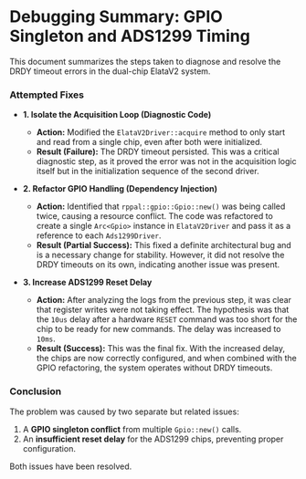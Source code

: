 # Debugging Summary: GPIO Singleton and ADS1299 Timing

This document summarizes the steps taken to diagnose and resolve the DRDY timeout errors in the dual-chip ElataV2 system.

### Attempted Fixes

*   **1. Isolate the Acquisition Loop (Diagnostic Code)**
    *   **Action:** Modified the `ElataV2Driver::acquire` method to only start and read from a single chip, even after both were initialized.
    *   **Result (Failure):** The DRDY timeout persisted. This was a critical diagnostic step, as it proved the error was not in the acquisition logic itself but in the initialization sequence of the second driver.

*   **2. Refactor GPIO Handling (Dependency Injection)**
    *   **Action:** Identified that `rppal::gpio::Gpio::new()` was being called twice, causing a resource conflict. The code was refactored to create a single `Arc<Gpio>` instance in `ElataV2Driver` and pass it as a reference to each `Ads1299Driver`.
    *   **Result (Partial Success):** This fixed a definite architectural bug and is a necessary change for stability. However, it did not resolve the DRDY timeouts on its own, indicating another issue was present.

*   **3. Increase ADS1299 Reset Delay**
    *   **Action:** After analyzing the logs from the previous step, it was clear that register writes were not taking effect. The hypothesis was that the `10us` delay after a hardware `RESET` command was too short for the chip to be ready for new commands. The delay was increased to `10ms`.
    *   **Result (Success):** This was the final fix. With the increased delay, the chips are now correctly configured, and when combined with the GPIO refactoring, the system operates without DRDY timeouts.

### Conclusion

The problem was caused by two separate but related issues:
1.  A **GPIO singleton conflict** from multiple `Gpio::new()` calls.
2.  An **insufficient reset delay** for the ADS1299 chips, preventing proper configuration.

Both issues have been resolved.